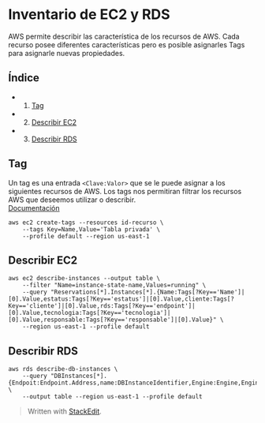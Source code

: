 
# Inventario de EC2 y RDS 

AWS permite describir las característica de los recursos de AWS. Cada recurso posee diferentes características pero es posible asignarles Tags para asignarle nuevas propiedades.  

## Índice 
- 1. [Tag](#conceptos) 
- 2. [Describir EC2](#diagrama)
- 3. [Describir RDS](#creacion)

##  Tag
Un tag es una entrada ``<Clave:Valor>`` que se le puede asignar  a los siguientes recursos de AWS.
Los tags nos permitiran filtrar los recursos AWS que deseemos utilizar o describir.    
[Documentación](https://docs.aws.amazon.com/general/latest/gr/aws_tagging.html)


```console
aws ec2 create-tags --resources id-recurso \
	--tags Key=Name,Value='Tabla privada' \
	--profile default --region us-east-1

```
##  Describir EC2

```console
aws ec2 describe-instances --output table \
	--filter "Name=instance-state-name,Values=running" \
	--query "Reservations[*].Instances[*].{Name:Tags[?Key=='Name']|[0].Value,estatus:Tags[?Key=='estatus']|[0].Value,cliente:Tags[?Key=='cliente']|[0].Value,rds:Tags[?Key=='endpoint']|[0].Value,tecnologia:Tags[?Key=='tecnologia']|[0].Value,responsable:Tags[?Key=='responsable']|[0].Value}" \
	--region us-east-1 --profile default
```
## Describir RDS

```console
aws rds describe-db-instances \
	--query "DBInstances[*].{Endpoit:Endpoint.Address,name:DBInstanceIdentifier,Engine:Engine,EngineVersion:EngineVersion,GB:AllocatedStorage,Estatus:DBInstanceStatus}" \
	--output table --region us-east-1 --profile default
```


> Written with [StackEdit](https://stackedit.io/).
<!--stackedit_data:
eyJoaXN0b3J5IjpbLTUyOTg1NTI2NSwxMDkxOTQwMjUzLDk1ND
M1NTg1MCwxMjQxMDQ5ODAxXX0=
-->